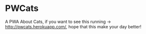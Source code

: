 # PWCats
A PWA About Cats, if you want to see this running -> http://pwcats.herokuapp.com/, hope that this make your day better!
